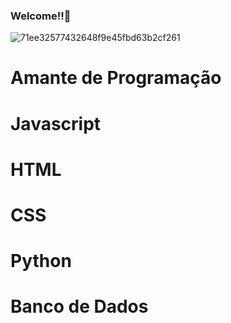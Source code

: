

### Welcome!!👋   
![71ee32577432648f9e45fbd63b2cf261](https://user-images.githubusercontent.com/67491104/110233235-6ae4b380-7f01-11eb-8a69-ce852ff71c34.jpg)
# Amante de Programação
# Javascript
# HTML
# CSS
# Python
# Banco de Dados

